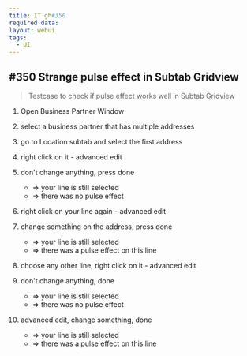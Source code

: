 ```yaml
---
title: IT gh#350
required data:
layout: webui
tags:
  - UI
---
```

## #350 Strange pulse effect in Subtab Gridview

> Testcase to check if pulse effect works well in Subtab Gridview

1. Open Business Partner Window

2. select a business partner that has multiple addresses

3. go to Location subtab and select the first address

4. right click on it - advanced edit

5. don't change anything, press done
	* => your line is still selected
	* => there was no pulse effect
	
6. right click on your line again - advanced edit

7. change something on the address, press done
	* => your line is still selected
	* => there was a pulse effect on this line
	
8. choose any other line, right click on it - advanced edit

9. don't change anything, done
	* => your line is still selected
	* => there was no pulse effect
	
10. advanced edit, change something, done
	* => your line is still selected
	* => there was a pulse effect on this line
	
	